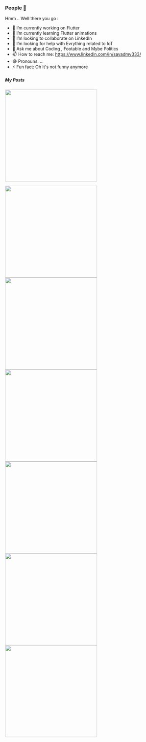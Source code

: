 ### People 👋


Hmm .. Well there you go :

- 🔭 I’m currently working on Flutter
- 🌱 I’m currently learning Flutter animations
- 👯 I’m looking to collaborate on LinkedIn
- 🤔 I’m looking for help with Evrything related to IoT
- 💬 Ask me about Coding , Footable and  Mybe Politics 
- 📫 How to reach me: https://www.linkedin.com/in/savadmv333/
- 😄 Pronouns: ...
- ⚡ Fun fact: Oh It's not funny anymore 



##### My Posts


<a href="https://www.linkedin.com/posts/savadmv333_how-to-install-flutter-in-android-studio-activity-6695037329486282752-vj14"> <img src="/savadmv/savadmv/blob/master/Screen%20Shot%202020-08-01%20at%2012.32.36%20AM.png" width="300"></a>


<img src="/savadmv/savadmv/blob/master/Screen%20Shot%202020-08-01%20at%2012.34.17%20AM.png" width="300">


<img src="/savadmv/savadmv/blob/master/Screen%20Shot%202020-08-01%20at%2012.34.55%20AM.png" width="300">


<img src="/savadmv/savadmv/blob/master/Screen%20Shot%202020-08-01%20at%2012.36.40%20AM.png" width="300">


<img src="/savadmv/savadmv/blob/master/Screen%20Shot%202020-08-01%20at%2012.37.16%20AM.png" width="300">


<img src="/savadmv/savadmv/blob/master/Screen%20Shot%202020-08-01%20at%2012.37.50%20AM.png" width="300">


<img src="/savadmv/savadmv/blob/master/Screen%20Shot%202020-08-01%20at%2012.38.32%20AM.png" width="300">
